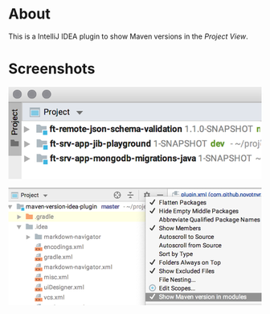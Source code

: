 About
=====
This is a IntelliJ IDEA plugin to show Maven versions in the *Project View*.

Screenshots
===========

![Maven Versions in the Project Tree](maven-version-screenshot.png)

![Togglable settings in the Project View](maven-version-screenshot2.png)